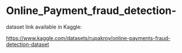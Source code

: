 # Online_Payment_fraud_detection-

dataset link available in Kaggle:

  https://www.kaggle.com/datasets/rupakroy/online-payments-fraud-detection-dataset


